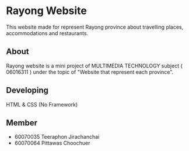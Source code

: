 # Rayong Website

This website made for represent Rayong province about travelling places, accommodations and restaurants.

## About

Rayong website is a mini project of MULTIMEDIA TECHNOLOGY subject ( 06016311 ) under the topic of "Website that represent each province".

## Developing

HTML & CSS (No Framework)

## Member

- 60070035 Teeraphon Jirachanchai
- 60070064 Pittawas Choochuer